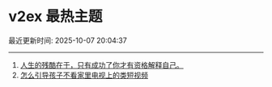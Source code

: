 # v2ex 最热主题

最近更新时间: 2025-10-07 20:04:37

--- 
1. [人生的残酷在于，只有成功了你才有资格解释自己。](https://www.v2ex.com/t/1163572) 
2. [怎么引导孩子不看家里电视上的类短视频](https://www.v2ex.com/t/1163618) 
